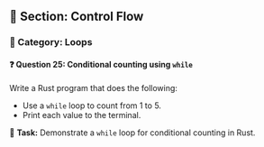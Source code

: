 ## 📘 Section: Control Flow  
### 🔹 Category: Loops  
#### ❓ Question 25: Conditional counting using `while`

Write a Rust program that does the following:

- Use a `while` loop to count from 1 to 5.
- Print each value to the terminal.

🔧 **Task:** Demonstrate a `while` loop for conditional counting in Rust.

